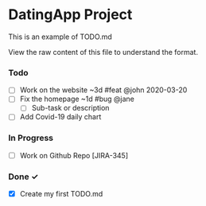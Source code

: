 # DatingApp Project

This is an example of TODO.md

View the raw content of this file to understand the format.

### Todo

- [ ] Work on the website ~3d #feat @john 2020-03-20  
- [ ] Fix the homepage ~1d #bug @jane  
  - [ ] Sub-task or description  
- [ ] Add Covid-19 daily chart

### In Progress

- [ ] Work on Github Repo [JIRA-345]  

### Done ✓

- [x] Create my first TODO.md  